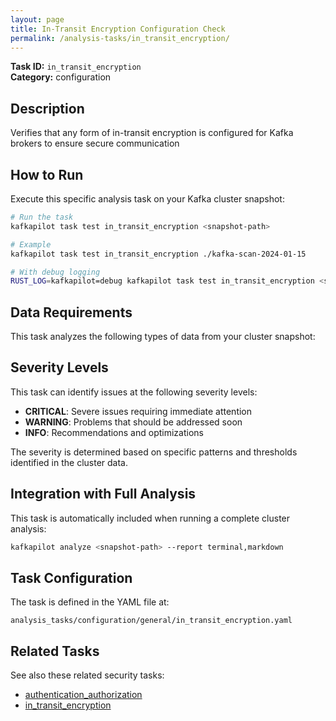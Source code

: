 ```yaml
---
layout: page
title: In-Transit Encryption Configuration Check
permalink: /analysis-tasks/in_transit_encryption/
---
```


**Task ID:** `in_transit_encryption`  
**Category:** configuration

## Description

Verifies that any form of in-transit encryption is configured for Kafka brokers to ensure secure communication

## How to Run

Execute this specific analysis task on your Kafka cluster snapshot:

```bash
# Run the task
kafkapilot task test in_transit_encryption <snapshot-path>

# Example
kafkapilot task test in_transit_encryption ./kafka-scan-2024-01-15

# With debug logging
RUST_LOG=kafkapilot=debug kafkapilot task test in_transit_encryption <snapshot-path>
```

## Data Requirements

This task analyzes the following types of data from your cluster snapshot:



## Severity Levels

This task can identify issues at the following severity levels:

- **CRITICAL**: Severe issues requiring immediate attention
- **WARNING**: Problems that should be addressed soon  
- **INFO**: Recommendations and optimizations

The severity is determined based on specific patterns and thresholds identified in the cluster data.

## Integration with Full Analysis

This task is automatically included when running a complete cluster analysis:

```bash
kafkapilot analyze <snapshot-path> --report terminal,markdown
```

## Task Configuration

The task is defined in the YAML file at:
```
analysis_tasks/configuration/general/in_transit_encryption.yaml
```

## Related Tasks

See also these related security tasks:
- [authentication_authorization](../authentication_authorization)
- [in_transit_encryption](../in_transit_encryption)



